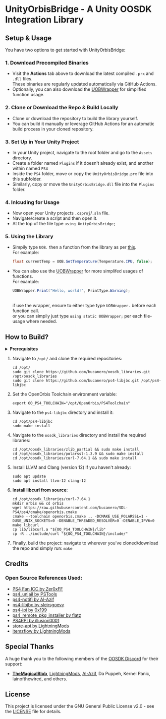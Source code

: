 # UnityOrbisBridge - A Unity OOSDK Integration Library

## Setup & Usage
You have two options to get started with UnityOrbisBridge:

### 1. Download Precompiled Binaries
- Visit the **Actions** tab above to download the latest compiled `.prx` and `.dll` files. <br>
  These binaries are regularly updated automatically via GitHub Actions. <br>
- Optionally, you can also download the [UOBWrapper](/source/wrapper/UOBWrapper.cs) for simplified function usage.

### 2. Clone or Download the Repo & Build Locally
- Clone or download the repository to build the library yourself.
- You can build it manually or leverage GitHub Actions for an automatic build process in your cloned repository.
  
### 3. Set Up in Your Unity Project
- In your Unity project, navigate to the root folder and go to the `Assets` directory.
- Create a folder named `Plugins` if it doesn't already exist, and another within named `PS4`
- Inside the `PS4` folder, move or copy the `UnityOrbisBridge.prx` file into this subfolder.
- Similarly, copy or move the `UnityOrbisBridge.dll` file into the `Plugins` folder.

### 4. Inlcuding for Usage
- Now open your Unity projects `.csproj`/`.sln` file.
- Navigate/create a script and then open it.
- At the top of the file type `using UnityOrbisBridge;`

### 5. Using the Library
- Simpily type `UOB.` then a function from the library as per [this](/source/Unity-API/README.md). <br>
  For example:
  ```csharp
  float currentTemp = UOB.GetTemperature(Temperature.CPU, false);
  ```
- You can also use the [UOBWrapper](/source/wrapper/UOBWrapper.cs) for more simplifed usages of functions. <br>
  For example:
  ```csharp
  UOBWrapper.Print("Hello, world!", PrintType.Warning);
  ```
  <br> if use the wrapper, ensure to either type type `UOBWrapper.` before each function call. <br>
  or you can simpily just type `using static UOBWrapper;` per each file-usage where needed.

## How to Build?
<details>
  <summary><strong>Prerequisites</strong></summary>
  <ul>
    <li>Linux device</li>
    <li>LLVM/Clang 12</li>
    <li><a href="https://github.com/OpenOrbis/OpenOrbis">OpenOrbis SDK</a></li> 
    <li><a href="https://github.com/sleirsgoevy/ps4-libjbc">ps4-libjbc</a></li>
    <li><a href="https://github.com/bucanero/oosdk_libraries">oosdk_libraries</a></li>
  </ul>
</details>

1. Navigate to `/opt/` and clone the required repositories:

   ```
   cd /opt/
   sudo git clone https://github.com/bucanero/oosdk_libraries.git /opt/oosdk_libraries
   sudo git clone https://github.com/bucanero/ps4-libjbc.git /opt/ps4-libjbc
   ```

2. Set the OpenOrbis Toolchain environment variable:
   
   ```
   export OO_PS4_TOOLCHAIN="/opt/OpenOrbis/PS4Toolchain"
   ```

3. Navigate to the `ps4-libjbc` directory and install it:

   ```
   cd /opt/ps4-libjbc
   sudo make install
   ```

4. Navigate to the `oosdk_libraries` directory and install the required libraries:

   ```
   cd /opt/oosdk_libraries/zlib_partial && sudo make install
   cd /opt/oosdk_libraries/polarssl-1.3.9 && sudo make install
   cd /opt/oosdk_libraries/curl-7.64.1 && sudo make install
   ```

5. Install LLVM and Clang (version 12) if you haven't already:

   ```
   sudo apt update
   sudo apt install llvm-12 clang-12
   ```

6. **Install libcurl from source:**

   ```
   cd /opt/oosdk_libraries/curl-7.64.1
   mkdir orbis && cd orbis
   wget https://raw.githubusercontent.com/bucanero/SDL-PS4/ps4/cmake/openorbis.cmake
   cmake --toolchain openorbis.cmake .. -DCMAKE_USE_POLARSSL=1 -DUSE_UNIX_SOCKETS=0 -DENABLE_THREADED_RESOLVER=0 -DENABLE_IPV6=0
   make libcurl
   cp lib/libcurl.a "${OO_PS4_TOOLCHAIN}/lib"
   cp -R ../include/curl "${OO_PS4_TOOLCHAIN}/include/"
   ```

7. Finally, build the project:
  navigate to wherever you've cloned/download the repo and simply run: `make`

## Credits
### Open Source References Used:
- [PS4 Fan ICC by Zer0xFF](https://gist.github.com/Zer0xFF/4aa38d836a5696ed1b6486bb8e782b4a#file-ps4-fan_icc)
- [ps4_unjail by PSTools](https://github.com/PSTools/ps4_unjail)
- [ps4-notifi by Al-Azif](https://github.com/Al-Azif/ps4-notifi)
- [ps4-libjbc by sleirsgoevy](https://github.com/sleirsgoevy/ps4-libjbc)
- [ps4-ipi by 0x199](https://github.com/0x199/ps4-ipi)
- [ps4_remote_pkg_installer by flatz](https://github.com/flatz/ps4_remote_pkg_installer)
- [PS4RPI by illusion0001](https://github.com/illusion0001/PS4RPI)
- [store-api by LightningMods](https://github.com/LightningMods/store-api)
- [itemzflow by LightningMods](https://github.com/LightningMods/itemzflow)

## Special Thanks
A huge thank you to the following members of the [OOSDK Discord](https://www.discord.com/invite/GQr8ydn) for their support:
- **[TheMagicalBlob](https://github.com/TheMagicalBlob)**, [LightningMods](https://github.com/LightningMods), [Al-Azif](https://github.com/Al-Azif), Da Puppeh, Kernel Panic, lainofthewired, and others.

## License
This project is licensed under the GNU General Public License v2.0 - see the [LICENSE](https://github.com/ItsJokerZz/uob-testing/blob/main/LICENSE) file for details.
